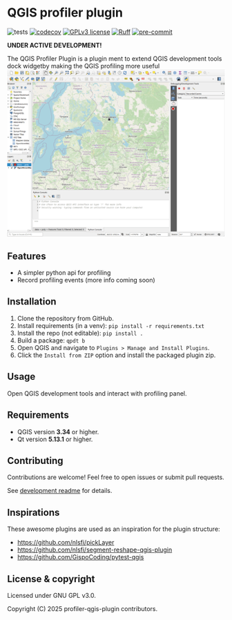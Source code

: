# QGIS profiler plugin

![tests](https://github.com/Joonalai/profiler-qgis-plugin/workflows/Tests/badge.svg)
[![codecov](https://codecov.io/gh/Joonalai/profiler-qgis-plugin/branch/main/graph/badge.svg?token=D1RUB69MUM)](https://codecov.io/gh/Joonalai/profiler-qgis-plugin)
[![GPLv3 license](https://img.shields.io/badge/License-GPLv3-blue.svg)](http://perso.crans.org/besson/LICENSE.html)
[![Ruff](https://img.shields.io/endpoint?url=https://raw.githubusercontent.com/astral-sh/ruff/main/assets/badge/v2.json)](https://github.com/astral-sh/ruff)
[![pre-commit](https://img.shields.io/badge/pre--commit-enabled-brightgreen?logo=pre-commit&logoColor=white)](https://github.com/pre-commit/pre-commit)

**UNDER ACTIVE DEVELOPMENT!**

The QGIS Profiler Plugin is a plugin ment to extend QGIS development tools
dock widgetby making the QGIS profiling more useful
![profiling.gif](docs/profiling.gif?raw=True "Profiling")

## Features

* A simpler python api for profiling
* Record profiling events (more info coming soon)

## Installation

1. Clone the repository from GitHub.
2. Install requirements (in a venv): `pip install -r requirements.txt`
3. Install the repo (not editable): `pip install .`
4. Build a package: `qpdt b`
5. Open QGIS and navigate to `Plugins > Manage and Install Plugins`.
6. Click the `Install from ZIP` option and install the packaged plugin zip.

## Usage

Open QGIS development tools and interact with profiling panel.

## Requirements

* QGIS version **3.34** or higher.
* Qt version **5.13.1** or higher.

## Contributing

Contributions are welcome! Feel free to open issues or submit pull requests.

See [development readme](docs/DEVELOPMENT.md) for details.

## Inspirations

These awesome plugins are used as an inspiration for the plugin structure:

* <https://github.com/nlsfi/pickLayer>
* <https://github.com/nlsfi/segment-reshape-qgis-plugin>
* <https://github.com/GispoCoding/pytest-qgis>

## License & copyright

Licensed under GNU GPL v3.0.

Copyright (C) 2025 profiler-qgis-plugin contributors.
